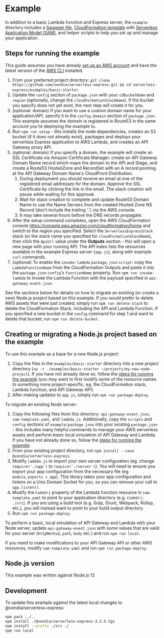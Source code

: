# Example

In addition to a basic Lambda function and Express server, the `example` directory includes a [Swagger file](http://swagger.io/specification/), [CloudFormation template](https://aws.amazon.com/cloudformation/aws-cloudformation-templates/) with [Serverless Application Model (SAM)](https://github.com/awslabs/serverless-application-model), and helper scripts to help you set up and manage your application.

## Steps for running the example

This guide assumes you have already [set up an AWS account](http://docs.aws.amazon.com/AmazonSimpleDB/latest/DeveloperGuide/AboutAWSAccounts.html) and have the latest version of the [AWS CLI](https://aws.amazon.com/cli/) installed.

1. From your preferred project directory: `git clone https://github.com/vendia/serverless-express.git && cd serverless-express/examples/basic-starter`.
1. Update the `config` section of `package.json` with your `s3BucketName` and `region` (optionally, change the `cloudFormationStackName`). If the bucket you specify does not yet exist, the next step will create it for you.
1. (optional: domain) If you want to use a custom domain name for your application/API, specify it in the `config.domain` section of `package.json`. This example assumes the domain is registered in Route53 in the same account you're deploying the example to.
1. Run `npm run setup` - this installs the node dependencies, creates an S3 bucket (if it does not already exist), packages and deploys your serverless Express application to AWS Lambda, and creates an API Gateway proxy API.
1. (optional: domain) If you specify a domain, the example will create an SSL Certificate via Amazon Certificate Manager; create an API Gateway Domain Name record which maps the domain to the API and Stage; and create a Route53 HostedZone and RecordSet with an A record pointing at the API Gateway Domain Name's CloudFront Distribution.
   1. During deployment you should receive an email at one of the registered email addresses for the domain. Approve the SSL Certificate by clicking the link in the email. The stack creation will pause while waiting for this approval.
   1. Wait for stack creation to complete and update Route53 Domain Name to use the Name Servers from the created Hosted Zone NS Record (don't include the trailing '.') via the AWS console.
   1. It may take several hours before the DNS records propagate.
1. After the setup command completes, open the AWS CloudFormation console https://console.aws.amazon.com/cloudformation/home and switch to the region you specified. Select the `ServerlessExpressStack` stack (or the stack name you specified for `cloudFormationStackName`), then click the `ApiUrl` value under the __Outputs__ section - this will open a new page with your running API. The API index lists the resources available in the example Express server (`app.js`), along with example `curl` commands.
1. (optional) To enable the `invoke-lambda` `package.json` `script`: copy the `LambdaFunctionName` from the CloudFormation Outputs and paste it into the `package.json` `config`'s `functionName` property. Run `npm run invoke-lambda` to invoke the Lambda Function with the payload specified in `api-gateway-event.json`.

See the sections below for details on how to migrate an existing (or create a new) Node.js project based on this example. If you would prefer to delete AWS assets that were just created, simply run `npm run delete-stack` to delete the CloudFormation Stack, including the API and Lambda Function. If you specified a new bucket in the `config` command for step 1 and want to delete that bucket, run `npm run delete-bucket`.

## Creating or migrating a Node.js project based on the example

To use this example as a base for a new Node.js project:

1. Copy the files in the `examples/basic-starter` directory into a new project directory (`cp -r ./examples/basic-starter ~/projects/my-new-node-project`). If you have not already done so, follow the [steps for running the example](#steps-for-running-the-example) (you may want to first modify some of the resource names to something more project-specific, eg. the CloudFormation stack, Lambda function, and API Gateway API).
2. After making updates to `app.js`, simply run `npm run package-deploy`.

To migrate an existing Node server:

1. Copy the following files from this directory: `api-gateway-event.json`, `sam-template.yaml`, and `lambda.js`. Additionally, copy the `scripts` and `config` sections of `example/package.json` into your existing `package.json` - this includes many helpful commands to manage your AWS serverless assets and perform _basic_ local simulation of API Gateway and Lambda. If you have not already done so, follow the [steps for running the example](#steps-for-running-the-example).
2. From your existing project directory, run `npm install --save @vendia/serverless-express`.
3. Modify `lambda.js` to import your own server configuration (eg. change `require('./app')` to `require('./server')`). You will need to ensure you export your app configuration from the necessary file (eg. `module.exports = app`). This library takes your app configuration and listens on a Unix Domain Socket for you, so you can remove your call to `app.listen()`.
4. Modify the `CodeUri` property of the Lambda function resource in `sam-template.yaml` to point to your application directory (e.g. `CodeUri: ./src`). If you are using a build tool (e.g. Gulp, Grunt, Webpack, Rollup, etc.), you will instead want to point to your build output directory.
5. Run `npm run package-deploy`.

To perform a basic, local simulation of API Gateway and Lambda with your Node server, update `api-gateway-event.json` with some values that are valid for your server (`httpMethod`, `path`, `body` etc.) and run `npm run local`.

If you need to make modifications to your API Gateway API or other AWS resources, modify `sam-template.yaml` and run `npm run package-deploy`.

## Node.js version

This example was written against Node.js 12

## Development

To update this example against the latest local changes to @vendia/serverless-express:

```bash
npm pack ../..
npm install ./@vendia/serverless-express-3.3.5.tgz
npm install --prefix ./src ./
npm run local
```